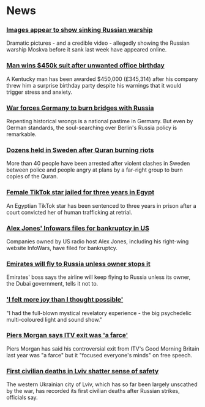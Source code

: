 # News
### [Images appear to show sinking Russian warship](https://www.bbc.com/news/world-europe-61141118)
Dramatic pictures - and a credible video - allegedly showing the Russian warship Moskva before it sank last week have appeared online.
### [Man wins $450k suit after unwanted office birthday](https://www.bbc.com/news/world-us-canada-61141421)
A Kentucky man has been awarded $450,000 (£345,314) after his company threw him a surprise birthday party despite his warnings that it would trigger stress and anxiety. 
### [War forces Germany to burn bridges with Russia](https://www.bbc.com/news/world-europe-61118706)
Repenting historical wrongs is a national pastime in Germany. But even by German standards, the soul-searching over Berlin's Russia policy is remarkable. 
### [Dozens held in Sweden after Quran burning riots](https://www.bbc.com/news/world-europe-61134734)
More than 40 people have been arrested after violent clashes in Sweden between police and people angry at plans by a far-right group to burn copies of the Quran. 
### [Female TikTok star jailed for three years in Egypt](https://www.bbc.com/news/world-middle-east-61139566)
An Egyptian TikTok star has been sentenced to three years in prison after a court convicted her of human trafficking at retrial.
### [Alex Jones' Infowars files for bankruptcy in US](https://www.bbc.com/news/business-61142905)
Companies owned by US radio host Alex Jones, including his right-wing website InfoWars, have filed for bankruptcy.
### [Emirates will fly to Russia unless owner stops it](https://www.bbc.com/news/business-61140802)
Emirates' boss says the airline will keep flying to Russia unless its owner, the Dubai government, tells it not to.
### ['I felt more joy than I thought possible'](https://www.bbc.com/news/science-environment-61106081)
"I had the full-blown mystical revelatory experience - the big psychedelic multi-coloured light and sound show." 
### [Piers Morgan says ITV exit was 'a farce'](https://www.bbc.com/news/entertainment-arts-61105178)
Piers Morgan has said his controversial exit from ITV's Good Morning Britain last year was "a farce" but it "focused everyone's minds" on free speech.
### [First civilian deaths in Lviv shatter sense of safety](https://www.bbc.com/news/world-europe-61141817)
The western Ukrainian city of Lviv, which has so far been largely unscathed by the war, has recorded its first civilian deaths after Russian strikes, officials say.
